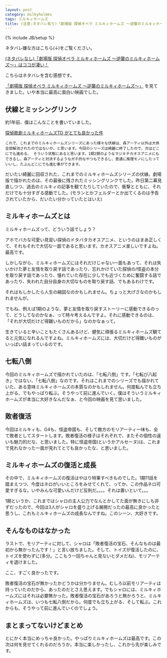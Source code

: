 ```yaml
---
layout: post
category: milkyholmes
tags: ミルキィホームズ
title: (注意:ネタバレ有り)「劇場版 探偵オペラ ミルキィホームズ 〜逆襲のミルキィホームズ〜」が最高に良かった件
---
```

{% include JB/setup %}

ネタバレ嫌な方はこちら(↓)をご覧ください。

[(ネタバレなし)「劇場版 探偵オペラ ミルキィホームズ 〜逆襲のミルキィホームズ〜」はココが凄い！](/milkyholmes/2016/02/28/milky1)

こちらはネタバレを含む感想です。

[「劇場版 探偵オペラ ミルキィホームズ 〜逆襲のミルキィホームズ〜」](http://mh-movie.com/) を見てきました。いや本当に最高に面白い映画でした。


## 伏線とミッシングリンク

約1年前、僕はこんなことを書いていました。

[探偵歌劇ミルキィホームズTD がとても良かった件](/milkyholmes/2015/04/01/milky-td)

```
これで、これまでのミルキィホームズシリーズにあった様々な伏線は、森アーティ以外は大体全部解消されたのではないか、と思います。今回のシリーズは綺麗に終了したので、次はどこにでも進める、 そういう状態にあると思います。1期2期のようなマジキチカオスアニメにもできるし、森アーティと対決するようなガチ的なやつもできるし、普通に推理モノにしたっていいし、たぶんどこにでも進む事ができます。
```

だいたい綺麗に回収された、これまでのミルキィホームズシリーズの伏線。劇場版で描かれたのは、その最後に残されたミッシングリンクでした。昨日第二幕見直しつつ、過去のミルキィの記事を観てたりしていたので、衝撃とともに、それだけでも十分すぎる感動でした。(モランとかフェルダーとか出てくるのは予告されていたから、だいたい分かっていたとはいえ)

## ミルキィホームズとは

ミルキィホームズって、どういう話でしょう？

アホでバカな可愛い見習い探偵のドタバタカオスアニメ、というのはまあ正しくて、それもそれで大切な一面であると思います。カオスアニメ楽しいですよね。最高です。

しかしながら、ミルキィホームズにはそれだけじゃない一面もあって、それは失いかけた夢と友情を取り戻す話であったり、忘れかけていた探偵の/怪盗の本分を取り戻す話であったり、憧れていた存在に少しでも近づくために奮闘する話であったり、失われた自分自身の大切なものを取り戻す話、でもあるわけです。

それはもしかしたら人生の縮図なのかもしれません。ちょっと大げさなのかもしれませんが。

でもね、例えば1期のような、夢と友情を取り戻すストーリーに感動できるのって、どうしてなのかなぁ、って時々考えるんですよ。それに感動できるのは、「それが大切だけど得難いものだから」なのかなぁって。

生きていると辛いこともたくさんあるけど、健気に頑張るミルキィホームズ観てると元気になれるんですよね。ミルキィホームズには、大切だけど得難いものがいっぱい詰まっているのです。

## 七転八倒

今回のミルキィホームズで描かれていたのは、「七転八倒」です。「七転び八起き」ではない、「七転八倒」なのです。それはこれまでのシリーズでも描かれていた、ある意味ミルキィホームズの本質なのかもしれません。何度転んでも立ち上がる、でもやっぱり転ぶ。そうやって前に進んでいく。僕はそういうミルキィホームズが本当に大好きなんだなぁ、と今回の映画を見て思いました。

## 敗者復活

今回はミルキィも、G4も、怪盗帝国も、そして敵方のモリアーティ一味も、全て敗者としてスタートします。敗者復活の様子はそれぞれで、またその個性の違いも魅力的だな、と思いました。特に怪盗帝国(というかアルセーヌ)は、これまで見れなかった一面が見れてとても良かったな、と思いました。

## ミルキィホームズの復活と成長

その中で、ミルキィホームズの復活はやはり特筆すべきものでした。1期11話を踏まえつつ、今度はネロがいいところをみせてくれて、ってか、この作品ネロ可愛すぎるな。いやみんな可愛いんだけど反則だ。。。。それは置いといて。。。

1期というか、これまではシャロの主人公力でなんとかしてた面が無きにしも非ずだったので、今回は3人がシャロを盛り上げる展開だったの最高に良かったと思うし、これもミルキィホームズの成長なんですね。このシーン、大好きです。

## そんなものはなかった

ラストで、モリアーティに対して、シャロは「敗者復活の宝石、そんなものは最初から無かったんです！」と言い放ちました。そして、トイズが復活したのに、トイズを使わずに(多分。ここもう一回ちゃんと見ないとダメだね)、モリアーティを退けました。

ここ、すごく良かったです。

敗者復活の宝石が無かったかどうかは分かりません。むしろ以前モリアーティは持っていたのだから、あったのだとさえ思えます。でもシャロには、ミルキィホームズにはそれは必要無かった。敗者復活の宝石があろうと無かろうと、ミルキィホームズは、いつも七転八倒だから。何度でも立ち上がる、そして転ぶ。これからも、そうやって前に進んでいくのでしょう。

## まとまってないけどまとめ

とにかく本当にめっちゃ良かった。やっぱりミルキィホームズは最高です。この次は何を見せてくれるのだろうか。本当に楽しかったし、これから先が楽しみです。
